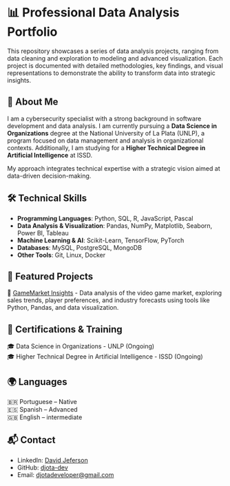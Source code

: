 # 📊 Professional Data Analysis Portfolio  

This repository showcases a series of data analysis projects, ranging from data cleaning and exploration to modeling and advanced visualization. Each project is documented with detailed methodologies, key findings, and visual representations to demonstrate the ability to transform data into strategic insights.  

## 📌 About Me  
I am a cybersecurity specialist with a strong background in software development and data analysis. I am currently pursuing a **Data Science in Organizations** degree at the National University of La Plata (UNLP), a program focused on data management and analysis in organizational contexts. Additionally, I am studying for a **Higher Technical Degree in Artificial Intelligence** at ISSD.  

My approach integrates technical expertise with a strategic vision aimed at data-driven decision-making.  

## 🛠️ Technical Skills  
- **Programming Languages**: Python, SQL, R, JavaScript, Pascal  
- **Data Analysis & Visualization**: Pandas, NumPy, Matplotlib, Seaborn, Power BI, Tableau  
- **Machine Learning & AI**: Scikit-Learn, TensorFlow, PyTorch  
- **Databases**: MySQL, PostgreSQL, MongoDB  
- **Other Tools**: Git, Linux, Docker  

## 🚀 Featured Projects  
🔹 [GameMarket Insights](https://github.com/djota-dev/Professional-Data-Analysis-Portfolio/tree/e0b0c3dafcabe1120b14b82aec7537292feb8ab9/GameMarket%20Insights) - Data analysis of the video game market, exploring sales trends, player preferences, and industry forecasts using tools like Python, Pandas, and data visualization. 

## 📜 Certifications & Training  
🎓 Data Science in Organizations - UNLP (Ongoing)  
🎓 Higher Technical Degree in Artificial Intelligence - ISSD (Ongoing)  
  

## 🌍 Languages  
🇧🇷 Portuguese – Native  
🇪🇸 Spanish – Advanced  
🇬🇧 English – intermediate  


## 📬 Contact  
- LinkedIn: [David Jeferson](https://www.linkedin.com/in/david-jeferson-437a7824b/)  
- GitHub: [djota-dev](https://github.com/djota-dev/)  
- Email: [djotadeveloper@gmail.com](mailto:djotadeveloper@gmail.com)  
